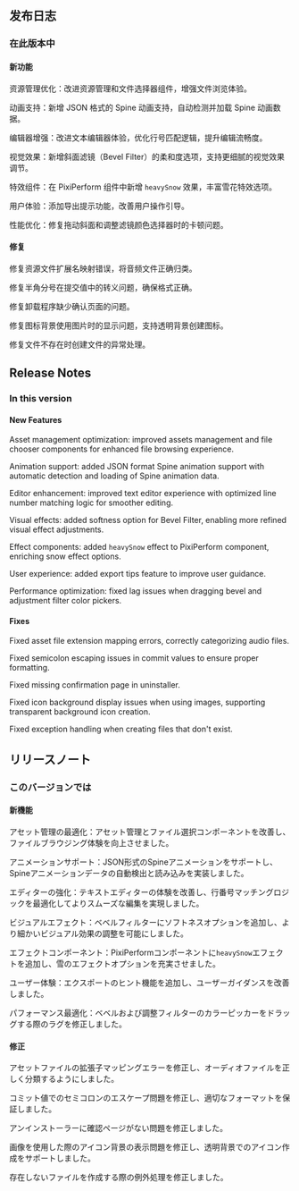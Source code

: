 ## 发布日志

### 在此版本中

#### 新功能

资源管理优化：改进资源管理和文件选择器组件，增强文件浏览体验。

动画支持：新增 JSON 格式的 Spine 动画支持，自动检测并加载 Spine 动画数据。

编辑器增强：改进文本编辑器体验，优化行号匹配逻辑，提升编辑流畅度。

视觉效果：新增斜面滤镜（Bevel Filter）的柔和度选项，支持更细腻的视觉效果调节。

特效组件：在 PixiPerform 组件中新增 `heavySnow` 效果，丰富雪花特效选项。

用户体验：添加导出提示功能，改善用户操作引导。

性能优化：修复拖动斜面和调整滤镜颜色选择器时的卡顿问题。

#### 修复

修复资源文件扩展名映射错误，将音频文件正确归类。

修复半角分号在提交值中的转义问题，确保格式正确。

修复卸载程序缺少确认页面的问题。

修复图标背景使用图片时的显示问题，支持透明背景创建图标。

修复文件不存在时创建文件的异常处理。

<!-- English Translation -->
## Release Notes

### In this version

#### New Features

Asset management optimization: improved assets management and file chooser components for enhanced file browsing experience.

Animation support: added JSON format Spine animation support with automatic detection and loading of Spine animation data.

Editor enhancement: improved text editor experience with optimized line number matching logic for smoother editing.

Visual effects: added softness option for Bevel Filter, enabling more refined visual effect adjustments.

Effect components: added `heavySnow` effect to PixiPerform component, enriching snow effect options.

User experience: added export tips feature to improve user guidance.

Performance optimization: fixed lag issues when dragging bevel and adjustment filter color pickers.

#### Fixes

Fixed asset file extension mapping errors, correctly categorizing audio files.

Fixed semicolon escaping issues in commit values to ensure proper formatting.

Fixed missing confirmation page in uninstaller.

Fixed icon background display issues when using images, supporting transparent background icon creation.

Fixed exception handling when creating files that don't exist.

<!-- Japanese Translation -->
## リリースノート

### このバージョンでは

#### 新機能

アセット管理の最適化：アセット管理とファイル選択コンポーネントを改善し、ファイルブラウジング体験を向上させました。

アニメーションサポート：JSON形式のSpineアニメーションをサポートし、Spineアニメーションデータの自動検出と読み込みを実装しました。

エディターの強化：テキストエディターの体験を改善し、行番号マッチングロジックを最適化してよりスムーズな編集を実現しました。

ビジュアルエフェクト：ベベルフィルターにソフトネスオプションを追加し、より細かいビジュアル効果の調整を可能にしました。

エフェクトコンポーネント：PixiPerformコンポーネントに`heavySnow`エフェクトを追加し、雪のエフェクトオプションを充実させました。

ユーザー体験：エクスポートのヒント機能を追加し、ユーザーガイダンスを改善しました。

パフォーマンス最適化：ベベルおよび調整フィルターのカラーピッカーをドラッグする際のラグを修正しました。

#### 修正

アセットファイルの拡張子マッピングエラーを修正し、オーディオファイルを正しく分類するようにしました。

コミット値でのセミコロンのエスケープ問題を修正し、適切なフォーマットを保証しました。

アンインストーラーに確認ページがない問題を修正しました。

画像を使用した際のアイコン背景の表示問題を修正し、透明背景でのアイコン作成をサポートしました。

存在しないファイルを作成する際の例外処理を修正しました。

[//]: # (<!-- French Translation -->)

[//]: # (## Notes de version)

[//]: # ()
[//]: # (### Dans cette version)

[//]: # ()
[//]: # (#### Nouveaux Fonctionnalités)

[//]: # ()
[//]: # (Utilisation d'un nouveau sélecteur de fichiers)

[//]: # ()
[//]: # (Ajout de la prise en charge de la personnalisation de l'interface utilisateur de la branche de sélection du moteur)

[//]: # ()
[//]: # (#### Corrections)

[//]: # ()
[//]: # (Style de l'éditeur optimisé)

[//]: # ()
[//]: # (Correction d'un problème où l'ouverture d'un fichier sans suffixe renvoyait une erreur)

[//]: # ()
[//]: # (Correction d'un certain nombre d'erreurs dans le moteur)
